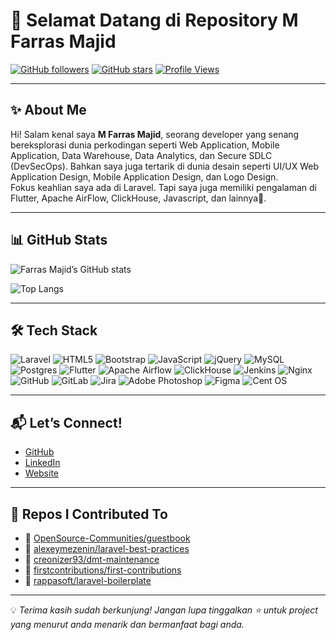 # 🚀 Selamat Datang di Repository M Farras Majid

[![GitHub followers](https://img.shields.io/github/followers/mfarrasmajid?style=social)](https://github.com/mfarrasmajid)
[![GitHub stars](https://img.shields.io/github/stars/mfarrasmajid?style=social)](https://github.com/mfarrasmajid)
[![Profile Views](https://komarev.com/ghpvc/?username=mfarrasmajid&color=blueviolet&style=flat-square)](https://github.com/mfarrasmajid)

---

## ✨ About Me
Hi! Salam kenal saya **M Farras Majid**, seorang developer yang senang bereksplorasi dunia perkodingan seperti Web Application, Mobile Application, Data Warehouse, Data Analytics, dan Secure SDLC (DevSecOps). Bahkan saya juga tertarik di dunia desain seperti UI/UX Web Application Design, Mobile Application Design, dan Logo Design.  
Fokus keahlian saya ada di Laravel. Tapi saya juga memiliki pengalaman di Flutter, Apache AirFlow, ClickHouse, Javascript, dan lainnya🚦.

---

## 📊 GitHub Stats

![Farras Majid’s GitHub stats](https://github-readme-stats-chi-kohl-52.vercel.app/api?username=mfarrasmajid&show_icons=true&theme=radical)

![Top Langs](https://github-readme-stats-chi-kohl-52.vercel.app/api/top-langs/?username=mfarrasmajid&layout=compact&theme=radical)

---

## 🛠 Tech Stack

![Laravel](https://img.shields.io/badge/laravel-%23FF2D20.svg?style=for-the-badge&logo=laravel&logoColor=white)
![HTML5](https://img.shields.io/badge/html5-%23E34F26.svg?style=for-the-badge&logo=html5&logoColor=white)
![Bootstrap](https://img.shields.io/badge/bootstrap-%238511FA.svg?style=for-the-badge&logo=bootstrap&logoColor=white)
![JavaScript](https://img.shields.io/badge/javascript-%23323330.svg?style=for-the-badge&logo=javascript&logoColor=%23F7DF1E)
![jQuery](https://img.shields.io/badge/jquery-%230769AD.svg?style=for-the-badge&logo=jquery&logoColor=white)
![MySQL](https://img.shields.io/badge/mysql-4479A1.svg?style=for-the-badge&logo=mysql&logoColor=white)
![Postgres](https://img.shields.io/badge/postgres-%23316192.svg?style=for-the-badge&logo=postgresql&logoColor=white)
![Flutter](https://img.shields.io/badge/Flutter-%2302569B.svg?style=for-the-badge&logo=Flutter&logoColor=white) 
![Apache Airflow](https://img.shields.io/badge/Apache%20Airflow-017CEE?style=for-the-badge&logo=Apache%20Airflow&logoColor=white)
![ClickHouse](https://img.shields.io/badge/ClickHouse-FFCC01?style=for-the-badge&logo=clickhouse&logoColor=white)
![Jenkins](https://img.shields.io/badge/jenkins-%232C5263.svg?style=for-the-badge&logo=jenkins&logoColor=white)
![Nginx](https://img.shields.io/badge/nginx-%23009639.svg?style=for-the-badge&logo=nginx&logoColor=white)
![GitHub](https://img.shields.io/badge/github-%23121011.svg?style=for-the-badge&logo=github&logoColor=white)
![GitLab](https://img.shields.io/badge/gitlab-%23181717.svg?style=for-the-badge&logo=gitlab&logoColor=white)
![Jira](https://img.shields.io/badge/jira-%230A0FFF.svg?style=for-the-badge&logo=jira&logoColor=white)
![Adobe Photoshop](https://img.shields.io/badge/adobe%20photoshop-%2331A8FF.svg?style=for-the-badge&logo=adobe%20photoshop&logoColor=white)
![Figma](https://img.shields.io/badge/figma-%23F24E1E.svg?style=for-the-badge&logo=figma&logoColor=white)
![Cent OS](https://img.shields.io/badge/cent%20os-002260?style=for-the-badge&logo=centos&logoColor=F0F0F0)


---

## 📬 Let’s Connect!

- [GitHub](https://github.com/mfarrasmajid)  
- [LinkedIn](https://www.linkedin.com/in/m-farras-majid-79804060/)
- [Website](https://mfarrasmajid.id)

---

## 📄 Repos I Contributed To

<!-- CONTRIBUTED_REPOS:START -->

- 📄 [OpenSource-Communities/guestbook](https://github.com/OpenSource-Communities/guestbook)
- 📄 [alexeymezenin/laravel-best-practices](https://github.com/alexeymezenin/laravel-best-practices)
- 📄 [creonizer93/dmt-maintenance](https://github.com/creonizer93/dmt-maintenance)
- 📄 [firstcontributions/first-contributions](https://github.com/firstcontributions/first-contributions)
- 📄 [rappasoft/laravel-boilerplate](https://github.com/rappasoft/laravel-boilerplate)
<!-- CONTRIBUTED_REPOS:END -->

---

💡 *Terima kasih sudah berkunjung! Jangan lupa tinggalkan ⭐ untuk project yang menurut anda menarik dan bermanfaat bagi anda.*
